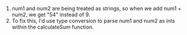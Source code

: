 1. num1 and num2 are being treated as strings, so when we add num1 + num2, we get "54" instead of 9.  
2. To fix this, I'd use type conversion to parse num1 and num2 as ints within the calculateSum function.   
